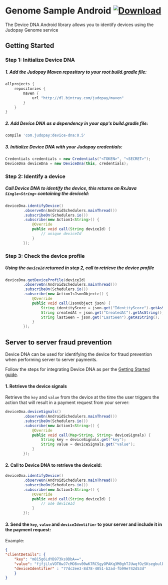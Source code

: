 # Genome Sample Android [ ![Download](https://api.bintray.com/packages/judopay/maven/device-dna/images/download.svg) ](https://bintray.com/judopay/maven/device-dna/_latestVersion)

The Device DNA Android library allows you to identify devices using the Judopay Genome service

## Getting Started

### Step 1: Initialize Device DNA

##### 1. Add the Judopay Maven repository to your root build.gradle file:
```groovy
allprojects {
    repositories {
        maven {
            url "http://dl.bintray.com/judopay/maven"
        }
    }
}
```

##### 2. Add Device DNA as a dependency in your app's build.gradle file:
```groovy
compile 'com.judopay:device-dna:0.5'
```

##### 3. Initialize Device DNA with your Judopay credentials:
```java
Credentials credentials = new Credentials("<TOKEN>", "<SECRET>");
DeviceDna deviceDna = new DeviceDna(this, credentials);
```

### Step 2: Identify a device

##### Call Device DNA to identify the device, this returns an RxJava ```Single<String>``` containing the deviceId:
```java
deviceDna.identifyDevice()
        .observeOn(AndroidSchedulers.mainThread())
        .subscribeOn(Schedulers.io())
        .subscribe(new Action1<String>() {
            @Override
            public void call(String deviceId) {
                // unique deviceId
            }
        });
```

### Step 3: Check the device profile
##### Using the ```deviceId``` returned in step 2, call to retrieve the device profile
```java
deviceDna.getDeviceProfile(deviceId)
        .observeOn(AndroidSchedulers.mainThread())
        .subscribeOn(Schedulers.io())
        .subscribe(new Action1<JsonObject>() {
            @Override
            public void call(JsonObject json) {
                String identityScore = json.get("IdentityScore").getAsString();
                String createdAt = json.get("CreatedAt").getAsString();
                String lastSeen = json.get("LastSeen").getAsString();
            }
        });
```

## Server to server fraud prevention
Device DNA can be used for identifying the device for fraud prevention when performing server to server payments.

Follow the steps for integrating Device DNA as per the [Getting Started guide](#getting-started).

#### 1. Retrieve the device signals
Retrieve the ```key``` and ```value``` from the device at the time the user triggers the action that will result in a payment request from your server:
```java
deviceDna.deviceSignals()
        .observeOn(AndroidSchedulers.mainThread())
        .subscribeOn(Schedulers.io())
        .subscribe(new Action1<String>() {
            @Override
            public void call(Map<String, String> deviceSignals) {
                String key = deviceSignals.get("key");
                String value = deviceSignals.get("value");
            }
        });
```

#### 2. Call to Device DNA to retrieve the deviceId:
```java
deviceDna.identifyDevice()
        .observeOn(AndroidSchedulers.mainThread())
        .subscribeOn(Schedulers.io())
        .subscribe(new Action1<String>() {
            @Override
            public void call(String deviceId) {
                // use deviceId
            }
        });
```

#### 3. Send the ```key```, ```value``` and ```deviceIdentifier``` to your server and include it in the payment request:
Example:
```json
{
"clientDetails": {
    "key": "m815g6LdYB973ks9DbA==",
    "value": "fjfjLluVOT0wJ7cMO8vv00wK7RCSgyOPAKq3M0ghTJUwqfOzSKsegbulkfeJVqsULrtd6Osio4Ra0mwKEpdK7YsbA==",
    "deviceIdentifier" : "77dc2ee3-8d78-4051-b2ad-fb99e742d53d"
    }
}
```
